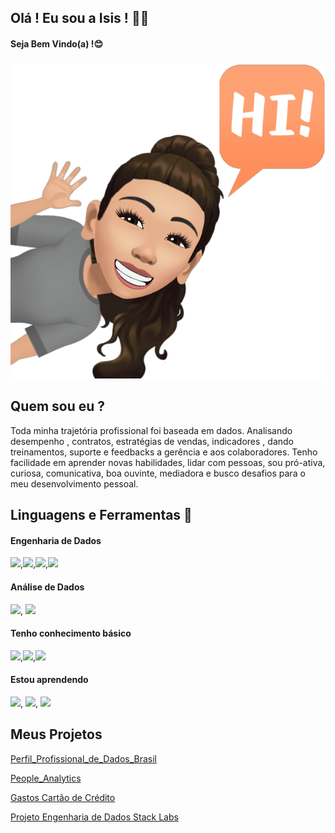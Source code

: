 ## Olá ! Eu sou a Isis ! 👩👋
#### Seja Bem Vindo(a) !😊
###
![GitHub_Logo](fbavatar_1629858115414_6836120412915171456.png)
## Quem sou eu ?


Toda minha trajetória profissional foi baseada em dados.
Analisando desempenho , contratos, estratégias de vendas, indicadores , dando treinamentos, suporte e feedbacks a gerência e aos colaboradores.
Tenho facilidade em aprender novas habilidades, lidar com pessoas, sou pró-ativa, curiosa, comunicativa, boa ouvinte, mediadora e busco desafios para o meu desenvolvimento pessoal.


## Linguagens e Ferramentas 🚀

#### Engenharia de Dados


<img src="https://camo.githubusercontent.com/411593c27bbc28156518b07a6ae7df4f26237857703820ecaf5688f22ec48def/68747470733a2f2f696d672e736869656c64732e696f2f62616467652f2d5079737061726b2d626c61636b3f7374796c653d666c61742d737175617265266c6f676f3d4170616368652d537061726b" width="90">,<img src="https://camo.githubusercontent.com/212bcd668b49b336324c82d2851c19240e2bbbb02b3df8d44b773015b6aa3a30/68747470733a2f2f696d672e736869656c64732e696f2f62616467652f2d44617461627269636b732d626c61636b3f7374796c653d666c61742d737175617265266c6f676f3d44617461627269636b73" width="110">,<img src="https://camo.githubusercontent.com/c69b79e7dc42bf01b913713f008cf1ff2c5d852b9d07a7510517a13fe7aa136b/68747470733a2f2f696d672e736869656c64732e696f2f62616467652f2d446f636b65722d626c61636b3f7374796c653d666c61742d737175617265266c6f676f3d446f636b6572" width="90">,<img src="https://camo.githubusercontent.com/f43b6437312c1693b57489b1cb21b474cee51949f89a870b548764184df1be65/68747470733a2f2f696d672e736869656c64732e696f2f62616467652f2d416972666c6f772d626c61636b3f7374796c653d666c61742d737175617265266c6f676f3d4170616368652d416972666c6f77" width="90">


#### Análise de Dados

<img src="https://camo.githubusercontent.com/66827c53581cfee18c55618697d74a3c6167932d3c1980fba2019ef7a3e553b0/68747470733a2f2f696d672e736869656c64732e696f2f62616467652f2d507974686f6e2d626c61636b3f7374796c653d666c61742d737175617265266c6f676f3d507974686f6e" width="90">, <img src="https://camo.githubusercontent.com/19aea5e38e7ed16327b6b5774becd0124d6cd1bf2ed9d4a884612c7550509591/68747470733a2f2f696d672e736869656c64732e696f2f62616467652f2d50616e6461732d626c61636b3f7374796c653d666c61742d737175617265266c6f676f3d50616e646173" width="90">


#### Tenho conhecimento básico

<img src="https://camo.githubusercontent.com/8c911145636fa1df3281a681c1a8647f52e407fdada7e8e1c4895b4c5ce1e48c/68747470733a2f2f696d672e736869656c64732e696f2f62616467652f2d506f77657225323042492d626c61636b3f7374796c653d706c6173746963266c6f676f3d506f7765722d4249" width="110">,<img src="https://camo.githubusercontent.com/99fe9f924df31a3722f821e3220fe3a7db01fd4ce09c3f01fd922661540a98c7/68747470733a2f2f696d672e736869656c64732e696f2f62616467652f2d5653253230436f64652d626c61636b3f7374796c653d666c61742d737175617265266c6f676f3d76697375616c2d73747564696f2d636f6465" width="100">,<img src="https://camo.githubusercontent.com/98cab04b1fbe9d67fc8a05c663eea1c032c955cdf883e8e5e613372a239b658e/68747470733a2f2f696d672e736869656c64732e696f2f62616467652f2d4c696e75782d626c61636b3f7374796c653d666c61742d737175617265266c6f676f3d4c696e7578" width="80">


#### Estou aprendendo

<img src="https://camo.githubusercontent.com/8a813ef7211204b49b02487ea801df67edfe81ce91e4e011630acd0857af5080/68747470733a2f2f696d672e736869656c64732e696f2f62616467652f2d4157532d626c61636b3f7374796c653d666c61742d737175617265266c6f676f3d416d617a6f6e2d415753" width="80">, <img src="https://camo.githubusercontent.com/ef3b503d04e096d64fb457be6391602ae96872b202e09b1ed0a6d8a4ea1a1d64/68747470733a2f2f696d672e736869656c64732e696f2f62616467652f2d417a7572652d626c61636b3f7374796c653d666c61742d737175617265266c6f676f3d4d6963726f736f66742d417a757265" width="90">, <img src="https://camo.githubusercontent.com/c6afec153b34916f9fb8bde7cd70e9bec4452b11f63853f2f57987a67bc7033e/68747470733a2f2f696d672e736869656c64732e696f2f62616467652f2d4861646f6f702d626c61636b3f7374796c653d666c61742d737175617265266c6f676f3d4170616368652d4861646f6f70" width="100">



## Meus Projetos

[
Perfil_Profissional_de_Dados_Brasil](https://github.com/IsisKarina/Perfil_Profissional_de_Dados_Brasil)

[People_Analytics](https://github.com/IsisKarina/People_Analytics)

[Gastos Cartão de Crédito](https://github.com/IsisKarina/Gastos_Cartao_de_Credito)

[Projeto Engenharia de Dados Stack Labs](https://github.com/IsisKarina/Projeto_Engenharia_de_Dados_StackLabs)


<!--
**IsisKarina/IsisKarina** is a ✨ _special_ ✨ repository because its `README.md` (this file) appears on your GitHub profile.

Here are some ideas to get you started:

- 🔭 I’m currently working on ...
- 🌱 I’m currently learning ...
- 👯 I’m looking to collaborate on ...
- 🤔 I’m looking for help with ...
- 💬 Ask me about ...
- 📫 How to reach me: ...
- 😄 Pronouns: ...
- ⚡ Fun fact: ...
-->
